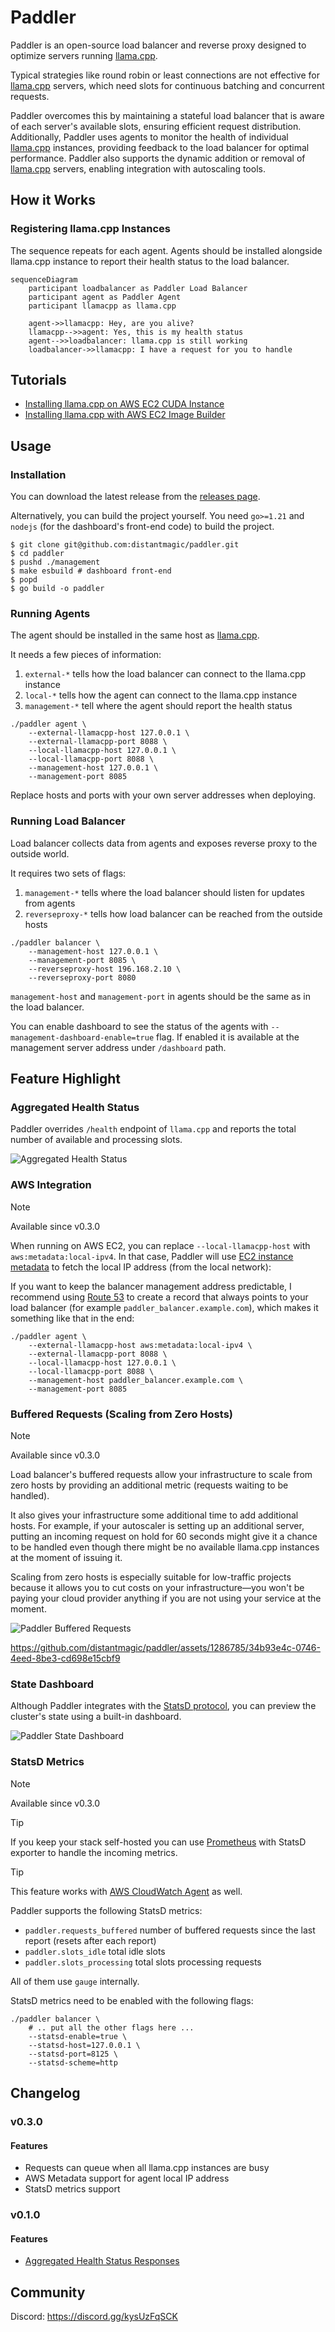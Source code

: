 # Paddler

Paddler is an open-source load balancer and reverse proxy designed to optimize servers running [llama.cpp](https://github.com/ggerganov/llama.cpp). 

Typical strategies like round robin or least connections are not effective for [llama.cpp](https://github.com/ggerganov/llama.cpp) servers, which need slots for continuous batching and concurrent requests. 

Paddler overcomes this by maintaining a stateful load balancer that is aware of each server's available slots, ensuring efficient request distribution. Additionally, Paddler uses agents to monitor the health of individual [llama.cpp](https://github.com/ggerganov/llama.cpp) instances, providing feedback to the load balancer for optimal performance. Paddler also supports the dynamic addition or removal of [llama.cpp](https://github.com/ggerganov/llama.cpp) servers, enabling integration with autoscaling tools.

## How it Works

### Registering llama.cpp Instances

The sequence repeats for each agent. Agents should be installed alongside llama.cpp instance to report their health status to the load balancer.

```mermaid
sequenceDiagram
    participant loadbalancer as Paddler Load Balancer
    participant agent as Paddler Agent
    participant llamacpp as llama.cpp

    agent->>llamacpp: Hey, are you alive?
    llamacpp-->>agent: Yes, this is my health status
    agent-->>loadbalancer: llama.cpp is still working
    loadbalancer->>llamacpp: I have a request for you to handle
```

## Tutorials

- [Installing llama.cpp on AWS EC2 CUDA Instance](infra/tutorial-installing-llamacpp-aws-cuda.md)
- [Installing llama.cpp with AWS EC2 Image Builder](infra/tutorial-installing-llamacpp-aws-ec2-image-builder.md)

## Usage

### Installation

You can download the latest release from the 
[releases page](https://github.com/distantmagic/paddler/releases).

Alternatively, you can build the project yourself. You need `go>=1.21` and
`nodejs` (for the dashboard's front-end code) to build the project.

```shell
$ git clone git@github.com:distantmagic/paddler.git
$ cd paddler
$ pushd ./management
$ make esbuild # dashboard front-end
$ popd
$ go build -o paddler
```

### Running Agents

The agent should be installed in the same host as [llama.cpp](https://github.com/ggerganov/llama.cpp).

It needs a few pieces of information:
1. `external-*` tells how the load balancer can connect to the llama.cpp instance
2. `local-*` tells how the agent can connect to the llama.cpp instance
3. `management-*` tell where the agent should report the health status

```shell
./paddler agent \
    --external-llamacpp-host 127.0.0.1 \
    --external-llamacpp-port 8088 \
    --local-llamacpp-host 127.0.0.1 \
    --local-llamacpp-port 8088 \
    --management-host 127.0.0.1 \
    --management-port 8085
```

Replace hosts and ports with your own server addresses when deploying.

### Running Load Balancer

Load balancer collects data from agents and exposes reverse proxy to the outside world.

It requires two sets of flags:
1. `management-*` tells where the load balancer should listen for updates from agents
2. `reverseproxy-*` tells how load balancer can be reached from the outside hosts

```shell
./paddler balancer \
    --management-host 127.0.0.1 \
    --management-port 8085 \
    --reverseproxy-host 196.168.2.10 \
    --reverseproxy-port 8080
```

`management-host` and `management-port` in agents should be the same as in the load balancer.

You can enable dashboard to see the status of the agents with 
`--management-dashboard-enable=true` flag. If enabled it is available at the 
management server address under `/dashboard` path.

## Feature Highlight

### Aggregated Health Status

Paddler overrides `/health` endpoint of `llama.cpp` and reports the total number of available and processing slots.

![Aggregated Health Status](https://github.com/distantmagic/paddler/assets/1286785/01f2fb39-ccc5-4bfa-896f-919b66318b2c)

### AWS Integration

> [!NOTE]
> Available since v0.3.0

When running on AWS EC2, you can replace `--local-llamacpp-host` with `aws:metadata:local-ipv4`. In that case, Paddler will use [EC2 instance metadata](https://docs.aws.amazon.com/AWSEC2/latest/UserGuide/ec2-instance-metadata.html) to fetch the local IP address (from the local network):

If you want to keep the balancer management address predictable, I recommend using [Route 53](https://aws.amazon.com/route53/) to create a record that always points to your load balancer (for example `paddler_balancer.example.com`), which makes it something like that in the end:

```shell
./paddler agent \
    --external-llamacpp-host aws:metadata:local-ipv4 \
    --external-llamacpp-port 8088 \
    --local-llamacpp-host 127.0.0.1 \
    --local-llamacpp-port 8088 \
    --management-host paddler_balancer.example.com \
    --management-port 8085
```

### Buffered Requests (Scaling from Zero Hosts)

> [!NOTE]
> Available since v0.3.0

Load balancer's buffered requests allow your infrastructure to scale from zero hosts by providing an additional metric (requests waiting to be handled). 

It also gives your infrastructure some additional time to add additional hosts. For example, if your autoscaler is setting up an additional server, putting an incoming request on hold for 60 seconds might give it a chance to be handled even though there might be no available llama.cpp instances at the moment of issuing it.

Scaling from zero hosts is especially suitable for low-traffic projects because it allows you to cut costs on your infrastructure—you won't be paying your cloud provider anything if you are not using your service at the moment.

![Paddler Buffered Requests](https://github.com/distantmagic/paddler/assets/1286785/a1754d46-d728-4858-a991-11e8b52bd20d)

https://github.com/distantmagic/paddler/assets/1286785/34b93e4c-0746-4eed-8be3-cd698e15cbf9

### State Dashboard

Although Paddler integrates with the [StatsD protocol](https://github.com/statsd/statsd), you can preview the cluster's state using a built-in dashboard.

![Paddler State Dashboard](https://github.com/distantmagic/paddler/assets/1286785/251921bf-cfbd-4269-b0c9-b9cc981d4128)

### StatsD Metrics

> [!NOTE]
> Available since v0.3.0

> [!TIP]
> If you keep your stack self-hosted you can use [Prometheus](https://prometheus.io/) with StatsD exporter to handle the incoming metrics.

> [!TIP]
> This feature works with [AWS CloudWatch Agent](https://docs.aws.amazon.com/AmazonCloudWatch/latest/monitoring/CloudWatch-Agent-custom-metrics-statsd.html) as well.

Paddler supports the following StatsD metrics:
- `paddler.requests_buffered` number of buffered requests since the last report (resets after each report)
- `paddler.slots_idle` total idle slots
- `paddler.slots_processing` total slots processing requests

All of them use `gauge` internally.

StatsD metrics need to be enabled with the following flags:

```shell
./paddler balancer \
    # .. put all the other flags here ...
    --statsd-enable=true \
    --statsd-host=127.0.0.1 \
    --statsd-port=8125 \
    --statsd-scheme=http
```

## Changelog

### v0.3.0

#### Features

* Requests can queue when all llama.cpp instances are busy
* AWS Metadata support for agent local IP address
* StatsD metrics support

### v0.1.0

#### Features

* [Aggregated Health Status Responses](https://github.com/distantmagic/paddler/releases/tag/v0.1.0)

## Community

Discord: https://discord.gg/kysUzFqSCK
